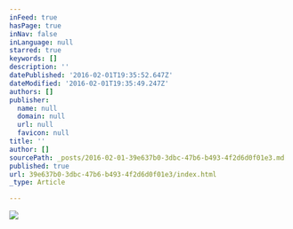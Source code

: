 ```yaml
---
inFeed: true
hasPage: true
inNav: false
inLanguage: null
starred: true
keywords: []
description: ''
datePublished: '2016-02-01T19:35:52.647Z'
dateModified: '2016-02-01T19:35:49.247Z'
authors: []
publisher:
  name: null
  domain: null
  url: null
  favicon: null
title: ''
author: []
sourcePath: _posts/2016-02-01-39e637b0-3dbc-47b6-b493-4f2d6d0f01e3.md
published: true
url: 39e637b0-3dbc-47b6-b493-4f2d6d0f01e3/index.html
_type: Article

---
```

![](https://the-grid-user-content.s3-us-west-2.amazonaws.com/6babd856-e305-4a8c-b4a4-21b6ec782e92.png)